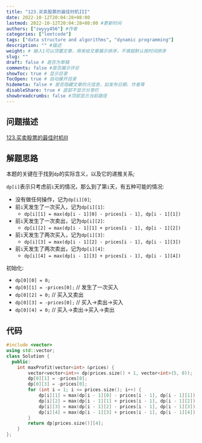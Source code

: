 ```yaml
---
title: "123.买卖股票的最佳时机III"
date: 2022-10-12T20:04:28+08:00
lastmod: 2022-10-12T20:04:28+08:00 #更新时间
authors: ["zwyyy456"] #作者
categories: ["leetcode"]
tags: ["data structure and algorithms", "dynamic programming"]
description: "" #描述
weight: # 输入1可以顶置文章，用来给文章展示排序，不填就默认按时间排序
slug: ""
draft: false # 是否为草稿
comments: false #是否展示评论
showToc: true # 显示目录
TocOpen: true # 自动展开目录
hidemeta: false # 是否隐藏文章的元信息，如发布日期、作者等
disableShare: true # 底部不显示分享栏
showbreadcrumbs: false #顶部显示当前路径
---
```

## 问题描述
[123.买卖股票的最佳时机III](https://leetcode.cn/problems/best-time-to-buy-and-sell-stock-iii/)

## 解题思路
本题的关键在于找到`dp`的实际含义，以及它的递推关系;

`dp[i]`表示只考虑前`i`天的情况，那么到了第`i`天，有五种可能的情况:
- 没有做任何操作，记为`dp[i][0]`;
- 前`i`天发生了一次买入，记为`dp[i][1]`:
    - `dp[i][1] = max(dp[i - 1][0] - prices[i - 1], dp[i - 1][1])`
- 前`i`天发生了一次卖出，记为`dp[i][2]`:
    - `dp[i][2] = max(dp[i - 1][1] + prices[i - 1], dp[i - 1][2])`
- 前`i`天发生了两次买入，记为`dp[i][3]`:
    - `dp[i][3] = max(dp[i - 1][2] - prices[i - 1], dp[i - 1][3])`
- 前`i`天发生了两次卖出，记为`dp[i][4]`:
    - `dp[i][4] = max(dp[i - 1][3] + prices[i - 1], dp[i - 1][4])`

初始化:
- `dp[0][0] = 0;`
- `dp[0][1] = -prices[0];` // 发生了一次买入
- `dp[0][2] = 0;` // 买入又卖出
- `dp[0][3] = -prices[0];` // 买入->卖出->买入
- `dp[0][4] = 0;` // 买入->卖出->买入->卖出

## 代码
```cpp
#include <vector>
using std::vector;
class Solution {
  public:
    int maxProfit(vector<int> &prices) {
        vector<vector<int>> dp(prices.size() + 1, vector<int>(5, 0));
        dp[0][1] = -prices[0];
        dp[0][3] = -prices[0];
        for (int i = 1; i <= prices.size(); i++) {
            dp[i][1] = max(dp[i - 1][0] - prices[i - 1], dp[i - 1][1]);
            dp[i][2] = max(dp[i - 1][1] + prices[i - 1], dp[i - 1][2]);
            dp[i][3] = max(dp[i - 1][2] - prices[i - 1], dp[i - 1][3]);
            dp[i][4] = max(dp[i - 1][3] + prices[i - 1], dp[i - 1][4]);
        }
        return dp[prices.size()][4];
    }
};
```


